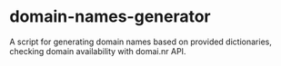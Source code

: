 domain-names-generator
======================

A script for generating domain names based on provided dictionaries, checking domain availability with domai.nr API.